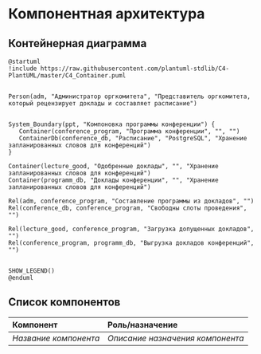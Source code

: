 # Компонентная архитектура
<!-- Состав и взаимосвязи компонентов системы между собой и внешними системами с указанием протоколов, ключевые технологии, используемые для реализации компонентов.
Диаграмма контейнеров C4 и текстовое описание. 
Подробнее: https://confluence.mts.ru/pages/viewpage.action?pageId=375783368
-->
## Контейнерная диаграмма

```plantuml
@startuml
!include https://raw.githubusercontent.com/plantuml-stdlib/C4-PlantUML/master/C4_Container.puml


Person(adm, "Администратор оргкомитета", "Представитель оргкомитета, который рецензирует доклады и составляет расписание")


System_Boundary(ppt, "Компоновка программы конференции") {
   Container(conference_program, "Программа конференции", "", "") 
   ContainerDb(conference_db, "Расписание", "PostgreSQL", "Хранение запланированных словов для конференций")
}

Container(lecture_good, "Одобренные доклады", "", "Хранение запланированных словов для конференций")
Container(programm_db, "Доклады конференции", "", "Хранение запланированных словов для конференций")

Rel(adm, conference_program, "Составление программы из докладов", "")
Rel(conference_db, conference_program, "Свободны слоты проведения", "")

Rel(lecture_good, conference_program, "Загрузка допущенных докладов", "")
Rel(conference_program, programm_db, "Выгрузка докладов конференций", "")


SHOW_LEGEND()
@enduml
```

## Список компонентов
| Компонент             | Роль/назначение                  |
|:----------------------|:---------------------------------|
| *Название компонента* | *Описание назначения компонента* |
